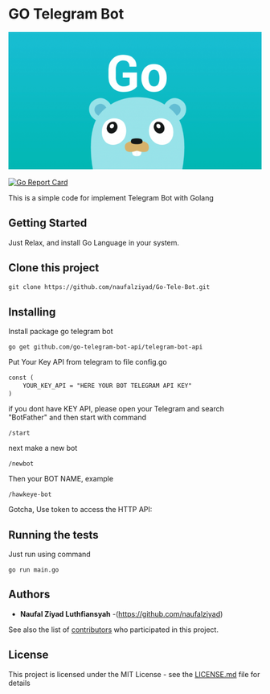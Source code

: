 # GO Telegram Bot
![alt text](https://github.com/naufalziyad/Go-Tele-Bot/blob/master/go-tele.png)

[![Go Report Card](https://goreportcard.com/badge/github.com/naufalziyad/Go-Tele-Bot)](https://goreportcard.com/report/github.com/naufalziyad/Go-Tele-Bot)

This is a simple code for implement Telegram Bot with Golang 

## Getting Started

Just Relax, and install Go Language in your system.

## Clone this project

```
git clone https://github.com/naufalziyad/Go-Tele-Bot.git
```

## Installing

Install package go telegram bot 

```
go get github.com/go-telegram-bot-api/telegram-bot-api
```

Put Your Key API from telegram to file config.go 

```
const (
	YOUR_KEY_API = "HERE YOUR BOT TELEGRAM API KEY"
)
```

if you dont have KEY API, please open your Telegram and search "BotFather"
and then start with command
```
/start
```
next make a new bot
```
/newbot
```
Then your BOT NAME, example
```
/hawkeye-bot
```
Gotcha, Use token to access the HTTP API:

## Running the tests

Just run using command
```
go run main.go
```


## Authors

* **Naufal Ziyad Luthfiansyah** -(https://github.com/naufalziyad)

See also the list of [contributors](https://github.com/your/project/contributors) who participated in this project.

## License

This project is licensed under the MIT License - see the [LICENSE.md](LICENSE.md) file for details

